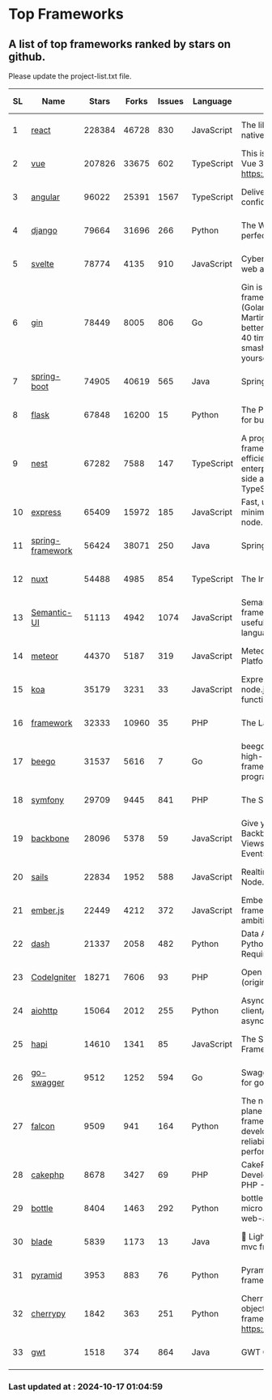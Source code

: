 # Top Frameworks
## A list of top frameworks ranked by stars on github.  
Please update the project-list.txt file.

| SL| Name  | Stars| Forks| Issues | Language | Description | Last Commit |
| --| ------| -----| ---- | ------ | -------- | ----------- | ----------- |
| 1 | [react](https://github.com/facebook/react) | 228384 | 46728 | 830 | JavaScript | The library for web and native user interfaces. | 2024-10-16 22:44:50 |
| 2 | [vue](https://github.com/vuejs/vue) | 207826 | 33675 | 602 | TypeScript | This is the repo for Vue 2. For Vue 3, go to https://github.com/vuejs/core | 2024-10-10 07:24:14 |
| 3 | [angular](https://github.com/angular/angular) | 96022 | 25391 | 1567 | TypeScript | Deliver web apps with confidence 🚀 | 2024-10-16 18:18:19 |
| 4 | [django](https://github.com/django/django) | 79664 | 31696 | 266 | Python | The Web framework for perfectionists with deadlines. | 2024-10-16 11:23:19 |
| 5 | [svelte](https://github.com/sveltejs/svelte) | 78774 | 4135 | 910 | JavaScript | Cybernetically enhanced web apps | 2024-10-16 13:05:38 |
| 6 | [gin](https://github.com/gin-gonic/gin) | 78449 | 8005 | 806 | Go | Gin is a HTTP web framework written in Go (Golang). It features a Martini-like API with much better performance -- up to 40 times faster. If you need smashing performance, get yourself some Gin. | 2024-09-21 15:24:18 |
| 7 | [spring-boot](https://github.com/spring-projects/spring-boot) | 74905 | 40619 | 565 | Java | Spring Boot | 2024-10-16 23:52:39 |
| 8 | [flask](https://github.com/pallets/flask) | 67848 | 16200 | 15 | Python | The Python micro framework for building web applications. | 2024-09-01 16:04:14 |
| 9 | [nest](https://github.com/nestjs/nest) | 67282 | 7588 | 147 | TypeScript | A progressive Node.js framework for building efficient, scalable, and enterprise-grade server-side applications with TypeScript/JavaScript 🚀 | 2024-10-16 10:40:57 |
| 10 | [express](https://github.com/expressjs/express) | 65409 | 15972 | 185 | JavaScript | Fast, unopinionated, minimalist web framework for node. | 2024-10-09 19:40:05 |
| 11 | [spring-framework](https://github.com/spring-projects/spring-framework) | 56424 | 38071 | 250 | Java | Spring Framework | 2024-10-16 16:11:29 |
| 12 | [nuxt](https://github.com/nuxt/nuxt) | 54488 | 4985 | 854 | TypeScript | The Intuitive Vue Framework. | 2024-10-16 18:25:04 |
| 13 | [Semantic-UI](https://github.com/Semantic-Org/Semantic-UI) | 51113 | 4942 | 1074 | JavaScript | Semantic is a UI component framework based around useful principles from natural language. | 2023-01-11 17:05:32 |
| 14 | [meteor](https://github.com/meteor/meteor) | 44370 | 5187 | 319 | JavaScript | Meteor, the JavaScript App Platform | 2024-10-16 17:04:01 |
| 15 | [koa](https://github.com/koajs/koa) | 35179 | 3231 | 33 | JavaScript | Expressive middleware for node.js using ES2017 async functions | 2024-08-31 18:23:31 |
| 16 | [framework](https://github.com/laravel/framework) | 32333 | 10960 | 35 | PHP | The Laravel Framework. | 2024-10-16 21:43:18 |
| 17 | [beego](https://github.com/beego/beego) | 31537 | 5616 | 7 | Go | beego is an open-source, high-performance web framework for the Go programming language. | 2024-10-06 06:45:59 |
| 18 | [symfony](https://github.com/symfony/symfony) | 29709 | 9445 | 841 | PHP | The Symfony PHP framework | 2024-10-14 13:02:41 |
| 19 | [backbone](https://github.com/jashkenas/backbone) | 28096 | 5378 | 59 | JavaScript | Give your JS App some Backbone with Models, Views, Collections, and Events | 2024-09-02 12:55:04 |
| 20 | [sails](https://github.com/balderdashy/sails) | 22834 | 1952 | 588 | JavaScript | Realtime MVC Framework for Node.js | 2024-09-17 15:56:43 |
| 21 | [ember.js](https://github.com/emberjs/ember.js) | 22449 | 4212 | 372 | JavaScript | Ember.js - A JavaScript framework for creating ambitious web applications | 2024-09-30 18:21:41 |
| 22 | [dash](https://github.com/plotly/dash) | 21337 | 2058 | 482 | Python | Data Apps & Dashboards for Python. No JavaScript Required. | 2024-10-16 19:37:29 |
| 23 | [CodeIgniter](https://github.com/bcit-ci/CodeIgniter) | 18271 | 7606 | 93 | PHP | Open Source PHP Framework (originally from EllisLab) | 2024-03-20 03:51:42 |
| 24 | [aiohttp](https://github.com/aio-libs/aiohttp) | 15064 | 2012 | 255 | Python | Asynchronous HTTP client/server framework for asyncio and Python | 2024-10-16 06:02:16 |
| 25 | [hapi](https://github.com/hapijs/hapi) | 14610 | 1341 | 85 | JavaScript | The Simple, Secure Framework Developers Trust | 2024-07-04 00:48:01 |
| 26 | [go-swagger](https://github.com/go-swagger/go-swagger) | 9512 | 1252 | 594 | Go | Swagger 2.0 implementation for go | 2024-09-27 16:28:57 |
| 27 | [falcon](https://github.com/falconry/falcon) | 9509 | 941 | 164 | Python | The no-magic web data plane API and microservices framework for Python developers, with a focus on reliability, correctness, and performance at scale. | 2024-10-16 04:42:24 |
| 28 | [cakephp](https://github.com/cakephp/cakephp) | 8678 | 3427 | 69 | PHP | CakePHP: The Rapid Development Framework for PHP - Official Repository | 2024-10-15 01:36:07 |
| 29 | [bottle](https://github.com/bottlepy/bottle) | 8404 | 1463 | 292 | Python | bottle.py is a fast and simple micro-framework for python web-applications. | 2024-10-15 07:41:15 |
| 30 | [blade](https://github.com/lets-blade/blade) | 5839 | 1173 | 13 | Java | :rocket: Lightning fast and elegant mvc framework for Java8 | 2024-06-17 01:05:35 |
| 31 | [pyramid](https://github.com/Pylons/pyramid) | 3953 | 883 | 76 | Python | Pyramid - A Python web framework | 2024-06-10 16:09:42 |
| 32 | [cherrypy](https://github.com/cherrypy/cherrypy) | 1842 | 363 | 251 | Python | CherryPy is a pythonic, object-oriented HTTP framework.      https://cherrypy.dev | 2024-08-31 10:29:14 |
| 33 | [gwt](https://github.com/gwtproject/gwt) | 1518 | 374 | 864 | Java | GWT Open Source Project | 2024-10-15 20:57:07 |

### Last updated at : 2024-10-17 01:04:59

